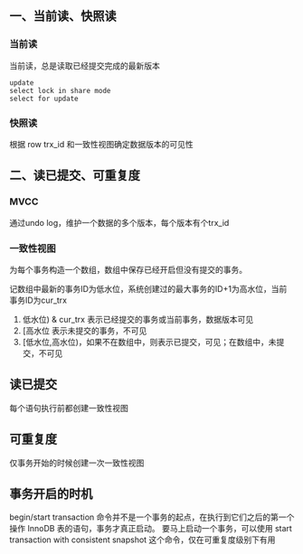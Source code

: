 ## 一、当前读、快照读

### 当前读

当前读，总是读取已经提交完成的最新版本

```text
update
select lock in share mode
select for update
```

### 快照读

根据 row trx_id 和一致性视图确定数据版本的可见性


## 二、读已提交、可重复度

### MVCC

通过undo log，维护一个数据的多个版本，每个版本有个trx_id

### 一致性视图

为每个事务构造一个数组，数组中保存已经开启但没有提交的事务。

记数组中最新的事务ID为低水位，系统创建过的最大事务的ID+1为高水位，当前事务ID为cur_trx

1. 低水位) & cur_trx 表示已经提交的事务或当前事务，数据版本可见
2. [高水位 表示未提交的事务，不可见
3. [低水位,高水位)，如果不在数组中，则表示已提交，可见；在数组中，未提交，不可见

## 读已提交

每个语句执行前都创建一致性视图

## 可重复度

仅事务开始的时候创建一次一致性视图

## 事务开启的时机

begin/start transaction 命令并不是一个事务的起点，在执行到它们之后的第一个操作 InnoDB 表的语句，事务才真正启动。
要马上启动一个事务，可以使用 start transaction with consistent snapshot 这个命令，仅在可重复度级别下有用